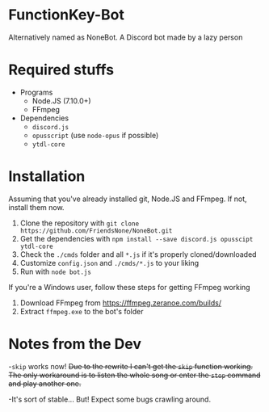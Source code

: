 # FunctionKey-Bot
Alternatively named as NoneBot.
A Discord bot made by a lazy person

# Required stuffs
- Programs
  - Node.JS (7.10.0+)
  - FFmpeg
- Dependencies
  - `discord.js`
  - `opusscript` (use `node-opus` if possible)
  - `ytdl-core`

# Installation
Assuming that you've already installed git, Node.JS and FFmpeg. If not, install them now.
1. Clone the repository with `git clone https://github.com/FriendsNone/NoneBot.git`
2. Get the dependencies with `npm install --save discord.js opusscipt ytdl-core`
3. Check the `./cmds` folder and all `*.js` if it's properly cloned/downloaded
4. Customize `config.json` and `./cmds/*.js` to your liking
5. Run with `node bot.js`

If you're a Windows user, follow these steps for getting FFmpeg working
1. Download FFmpeg from https://ffmpeg.zeranoe.com/builds/
2. Extract `ffmpeg.exe` to the bot's folder

# Notes from the Dev
-`skip` works now! ~~Due to the rewrite I can't get the `skip` function working. The only workaround is to listen the whole song or enter the `stop` command and play another one.~~

-It's sort of stable... But! Expect some bugs crawling around.
